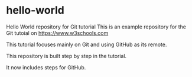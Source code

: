 # hello-world

Hello World repository for Git tutorial
This is an example repository for the Git tutoial on https://www.w3schools.com

This tutorial focuses mainly on Git and using GitHub as its remote.

This repository is built step by step in the tutorial.

It now includes steps for GitHub.
